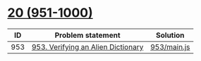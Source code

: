 # [20 (951-1000)](https://leetcode.com/problemset/all/#page-20)


| ID  | Problem statement                                                                                  | Solution                   |
|-----|----------------------------------------------------------------------------------------------------|----------------------------|
| 953 | [953. Verifying an Alien Dictionary](https://leetcode.com/problems/verifying-an-alien-dictionary/) | [953/main.js](953/main.js) |

